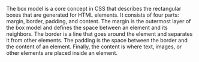 

The box model is a core concept in CSS that describes the rectangular boxes that are generated for HTML elements. It consists of four parts: margin, border, padding, and content. The margin is the outermost layer of the box model and defines the space between an element and its neighbors. The border is a line that goes around the element and separates it from other elements. The padding is the space between the border and the content of an element. Finally, the content is where text, images, or other elements are placed inside an element.